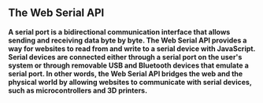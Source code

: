 ## The Web Serial API
**A serial port is a bidirectional communication interface that allows sending and receiving data byte by byte.
The Web Serial API provides a way for websites to read from and write to a serial device with JavaScript. Serial devices are connected either through a serial port on the user's system or through removable USB and Bluetooth devices that emulate a serial port.
In other words, the Web Serial API bridges the web and the physical world by allowing websites to communicate with serial devices, such as microcontrollers and 3D printers.**

